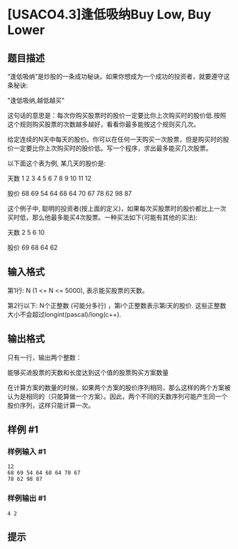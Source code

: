 # [USACO4.3]逢低吸纳Buy Low, Buy Lower

## 题目描述

“逢低吸纳”是炒股的一条成功秘诀。如果你想成为一个成功的投资者，就要遵守这条秘诀:


"逢低吸纳,越低越买"


这句话的意思是：每次你购买股票时的股价一定要比你上次购买时的股价低.按照这个规则购买股票的次数越多越好，看看你最多能按这个规则买几次。


给定连续的N天中每天的股价。你可以在任何一天购买一次股票，但是购买时的股价一定要比你上次购买时的股价低。写一个程序，求出最多能买几次股票。


以下面这个表为例, 某几天的股价是:


天数 1  2  3  4  5  6  7  8  9  10 11 12

股价 68 69 54 64 68 64 70 67 78 62 98 87


这个例子中, 聪明的投资者(按上面的定义)，如果每次买股票时的股价都比上一次买时低，那么他最多能买4次股票。一种买法如下(可能有其他的买法):


天数 2  5  6  10

股价 69 68 64 62


## 输入格式

第1行: N (1 <= N <= 5000), 表示能买股票的天数。


第2行以下: N个正整数 (可能分多行) ，第i个正整数表示第i天的股价. 这些正整数大小不会超过longint(pascal)/long(c++).


## 输出格式

只有一行，输出两个整数：


能够买进股票的天数和长度达到这个值的股票购买方案数量


在计算方案的数量的时候，如果两个方案的股价序列相同，那么这样的两个方案被认为是相同的（只能算做一个方案）。因此，两个不同的天数序列可能产生同一个股价序列，这样只能计算一次。


## 样例 #1

### 样例输入 #1
```
12
68 69 54 64 68 64 70 67
78 62 98 87
```

### 样例输出 #1

```
4 2
```

## 提示


